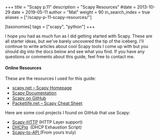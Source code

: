 +++
title = "Scapy p.11"
description = "Scapy Resources"
#date = 2013-10-29
date = 2019-05-11
author = "Mat"
weight = 90
in_search_index = true
aliases = ["/scapy-p-11-scapy-resources/"]

[taxonomies]
tags = ["scapy", "python"]
+++

I hope you had as much fun as I did getting started with Scapy. These are all starter ideas, but we've barely uncovered the tip of the iceberg. I'll continue to write articles about cool Scapy tools I come up with but you should dig into the docs below and see what you find. If you have any questions or comments about this guide, feel free to contact me.
<!-- more -->

#### Online Resources

These are the resources I used for this guide:

  * <a href="https://scapy.net/" target="_blank" rel="noopener noreferrer">scapy.net &#8211; Scapy Homepage</a>
  * <a href="https://scapy.readthedocs.io/en/latest/index.html" target="_blank" rel="noopener noreferrer">Scapy Documentation</a>
  * [Scapy on GitHub](https://github.com/secdev/scapy/)
  * <a href="http://media.packetlife.net/media/library/36/scapy.pdf" target="_blank" rel="noopener noreferrer">Packetlife.net &#8211; Scapy Cheat Sheet</a>

Here are some cool projects I found on GitHub that use Scapy:

  * <a title="Scapy-HTTP" href="https://github.com/invernizzi/scapy-http" target="_blank" rel="noopener noreferrer">Scapy-HTTP</a> (HTTP Layer support)
  * <a title="DHCPig" href="https://github.com/kamorin/DHCPig" target="_blank" rel="noopener noreferrer">DHCPig</a>  (DHCP Exhaustion Script)
  * <a title="Scapy-to-API" href="https://www.github.com/thepacketgeek/scapy-to-api" target="_blank" rel="noopener noreferrer">Scapy-to-API </a>(From yours truly)
